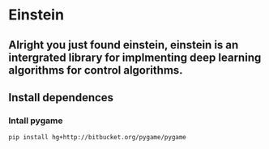 # Einstein
## Alright you just found einstein, einstein is an intergrated library for implmenting deep learning algorithms for control algorithms.

## Install dependences
### Intall pygame
```
pip install hg+http://bitbucket.org/pygame/pygame
```
